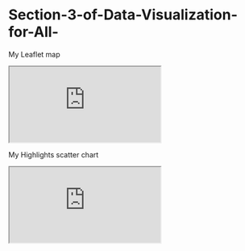 # Section-3-of-Data-Visualization-for-All-

My Leaflet map
<iframe src="https://susie-brittany-1.github.io/leaflet-map-simple/"></iframe>

My Highlights scatter chart
<iframe src="https://USERNAME.github.io/RESPOSITORY"></iframe>
